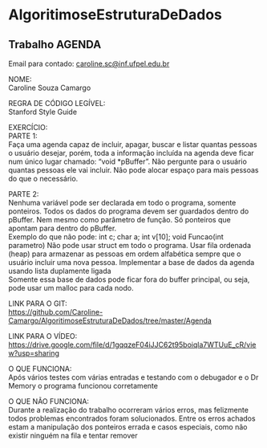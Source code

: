 # AlgoritimoseEstruturaDeDados
## Trabalho AGENDA

Email para contado: caroline.sc@inf.ufpel.edu.br

NOME: <br> Caroline Souza Camargo

REGRA DE CÓDIGO LEGÍVEL: <br> Stanford Style Guide

EXERCÍCIO: <br>
PARTE 1: <br> 
    Faça uma agenda capaz de incluir, apagar, buscar e listar quantas pessoas o usuário desejar, porém, toda a informação incluída na agenda deve ficar num único lugar chamado: “void *pBuffer”.
    Não pergunte para o usuário quantas pessoas ele vai incluir. Não pode alocar espaço para mais pessoas do que o necessário. <br> 

PARTE 2:  
    Nenhuma variável pode ser declarada em todo o programa, somente ponteiros. Todos os dados do programa devem ser guardados dentro do pBuffer. Nem mesmo como parâmetro de função.  Só ponteiros que apontam para dentro do pBuffer.  <br> 
    Exemplo do que não pode: int c; char a; int v[10]; void Funcao(int parametro)
    Não pode usar struct em todo o programa. 
    Usar fila ordenada (heap) para armazenar as pessoas em ordem alfabética sempre que o usuário incluir uma nova pessoa.  Implementar a base de dados da agenda usando lista duplamente ligada <br> 
    Somente essa base de dados pode ficar fora do buffer principal, ou seja, pode usar um malloc para cada nodo.

LINK PARA O GIT: <br> 
https://github.com/Caroline-Camargo/AlgoritimoseEstruturaDeDados/tree/master/Agenda

LINK PARA O VÍDEO: <br> 
https://drive.google.com/file/d/1gqqzeF04iJJC62t95boiqla7WTUuE_cR/view?usp=sharing

O QUE FUNCIONA: <br> 
Após vários testes com várias entradas e testando com o debugador e o Dr Memory o programa funcionou corretamente

O QUE NÃO FUNCIONA: <br> 
Durante a realização do trabalho ocorreram vários erros, mas felizmente todos problemas encontrados foram solucionados. 
Entre os erros achados estam a manipulação dos ponteiros errada e casos especiais, como não existir ninguém na fila e tentar remover


